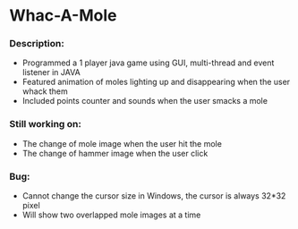 # Whac-A-Mole

### Description:
* Programmed a 1 player java game using GUI, multi-thread and event listener in JAVA
* Featured animation of moles lighting up and disappearing when the user whack them
* Included points counter and sounds when the user smacks a mole

### Still working on:
* The change of mole image when the user hit the mole
* The change of hammer image when the user click

### Bug:
* Cannot change the cursor size in Windows, the cursor is always 32*32 pixel
* Will show two overlapped mole images at a time
